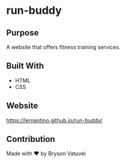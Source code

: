 # run-buddy

## Purpose
A website that offers fitness training services.

## Built With
* HTML
* CSS

## Website
https://lernantino.github.io/run-buddy/

## Contribution 
Made with &#9829; by Bryson Vatuvei
